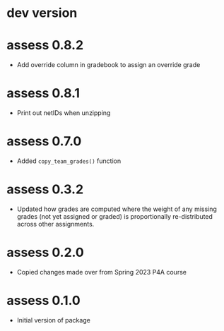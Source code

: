 # dev version

# assess 0.8.2

- Add override column in gradebook to assign an override grade

# assess 0.8.1

- Print out netIDs when unzipping

# assess 0.7.0

- Added `copy_team_grades()` function

# assess 0.3.2

- Updated how grades are computed where the weight of any missing grades (not yet assigned or graded) is proportionally re-distributed across other assignments.

# assess 0.2.0

- Copied changes made over from Spring 2023 P4A course

# assess 0.1.0

- Initial version of package

